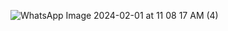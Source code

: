 ![WhatsApp Image 2024-02-01 at 11 08 17 AM (4)](https://github.com/Medosha22/Mastering-Embedded-Systems-Online-Diploma/assets/125259963/f08058a9-ced7-45da-87b7-a6297fadda68)

